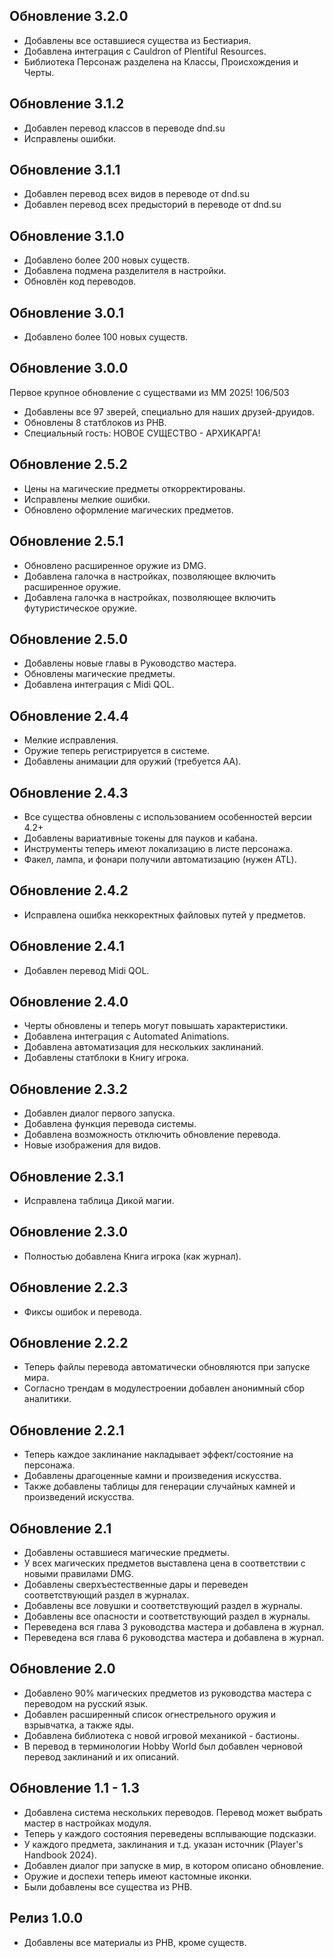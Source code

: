 ## Обновление 3.2.0
* Добавлены все оставшиеся существа из Бестиария.
* Добавлена интеграция с Cauldron of Plentiful Resources.
* Библиотека Персонаж разделена на Классы, Происхождения и Черты.
## Обновление 3.1.2
* Добавлен перевод классов в переводе dnd.su
* Исправлены ошибки.
## Обновление 3.1.1
* Добавлен перевод всех видов в переводе от dnd.su
* Добавлен перевод всех предысторий в переводе от dnd.su
## Обновление 3.1.0
* Добавлено более 200 новых существ.
* Добавлена подмена разделителя в настройки.
* Обновлён код переводов.
## Обновление 3.0.1
* Добавлено более 100 новых существ.
## Обновление 3.0.0
Первое крупное обновление с существами из MM 2025! 106/503
* Добавлены все 97 зверей, специально для наших друзей-друидов.
* Обновлены 8 статблоков из PHB.
* Специальный гость: НОВОЕ СУЩЕСТВО - АРХИКАРГА!
## Обновление 2.5.2
* Цены на магические предметы откорректированы.
* Исправлены мелкие ошибки.
* Обновлено оформление магических предметов.
## Обновление 2.5.1
* Обновлено расширенное оружие из DMG.
* Добавлена галочка в настройках, позволяющее включить расширенное оружие.
* Добавлена галочка в настройках, позволяющее включить футуристическое оружие.
## Обновление 2.5.0
* Добавлены новые главы в Руководство мастера.
* Обновлены магические предметы.
* Добавлена интеграция с Midi QOL.
## Обновление 2.4.4
* Мелкие исправления.
* Оружие теперь регистрируется в системе.
* Добавлены анимации для оружий (требуется AA).
## Обновление 2.4.3
* Все существа обновлены с использованием особенностей версии 4.2+
* Добавлены вариативные токены для пауков и кабана.
* Инструменты теперь имеют локализацию в листе персонажа.
* Факел, лампа, и фонари получили автоматизацию (нужен ATL).
## Обновление 2.4.2
* Исправлена ошибка неккоректных файловых путей у предметов.
## Обновление 2.4.1
* Добавлен перевод Midi QOL.
## Обновление 2.4.0
* Черты обновлены и теперь могут повышать характеристики.
* Добавлена интеграция с Automated Animations.
* Добавлена автоматизация для нескольких заклинаний.
* Добавлены статблоки в Книгу игрока.
## Обновление 2.3.2
* Добавлен диалог первого запуска.
* Добавлена функция перевода системы.
* Добавлена возможность отключить обновление перевода.
* Новые изображения для видов.
## Обновление 2.3.1
* Исправлена таблица Дикой магии.
## Обновление 2.3.0
* Полностью добавлена Книга игрока (как журнал).
## Обновление 2.2.3
* Фиксы ошибок и перевода.
## Обновление 2.2.2
* Теперь файлы перевода автоматически обновляются при запуске мира. 
* Согласно трендам в модулестроении добавлен анонимный сбор аналитики.
## Обновление 2.2.1
* Теперь каждое заклинание накладывает эффект/состояние на персонажа.
* Добавлены драгоценные камни и произведения искусства.
* Также добавлены таблицы для генерации случайных камней и произведений искусства.
## Обновление 2.1
* Добавлены оставшиеся магические предметы. 
* У всех магических предметов выставлена цена в соответствии с новыми правилами DMG.
* Добавлены сверхъестественные дары и переведен соответствующий раздел в журналах.
* Добавлены все ловушки и соответствующий раздел в журналы.
* Добавлены все опасности и соответствующий раздел в журналы.
* Переведена вся глава 3 руководства мастера и добавлена в журнал.
* Переведена вся глава 6 руководства мастера и добавлена в журнал.
## Обновление 2.0
* Добавлено 90% магических предметов из руководства мастера с переводом на русский язык.
* Добавлен расширенный список огнестрельного оружия и взрывчатка, а также яды.
* Добавлена библиотека с новой игровой механикой - бастионы. 
* В перевод в терминологии Hobby World был добавлен черновой перевод заклинаний и их описаний.
## Обновление 1.1 - 1.3
* Добавлена система нескольких переводов. Перевод может выбрать мастер в настройках модуля.
* Теперь у каждого состояния переведены всплывающие подсказки.
* У каждого предмета, заклинания и т.д. указан источник (Player's Handbook 2024).
* Добавлен диалог при запуске в мир, в котором описано обновление.
* Оружие и доспехи теперь имеют кастомные иконки.
* Были добавлены все существа из PHB.
## Релиз 1.0.0
* Добавлены все материалы из PHB, кроме существ.

